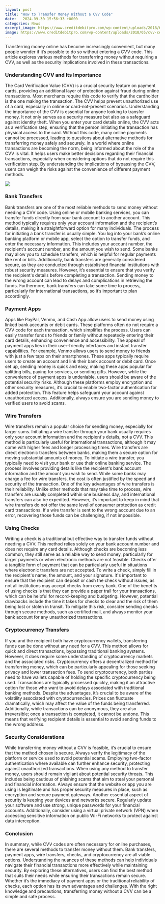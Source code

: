 ```yaml
---
layout: post
title: "How to Transfer Money Without a CVV Code"
date:   2024-09-30 15:56:33 +0000
categories: News
excerpt_image: https://www.creditdebitpro.com/wp-content/uploads/2018/05/cvv-code-credit-card.jpg
image: https://www.creditdebitpro.com/wp-content/uploads/2018/05/cvv-code-credit-card.jpg
---
```


Transferring money online has become increasingly convenient, but many people wonder if it’s possible to do so without entering a CVV code. This article explores various methods for transferring money without requiring a CVV, as well as the security implications involved in these transactions.
### Understanding CVV and Its Importance
The Card Verification Value (CVV) is a crucial security feature on payment cards, providing an additional layer of protection against fraud during online transactions. Most merchants require this code to verify that the cardholder is the one making the transaction. The CVV helps prevent unauthorized use of a card, especially in online or card-not-present scenarios.
Understanding the importance of the CVV is essential for anyone looking to transfer money. It not only serves as a security measure but also as a safeguard against identity theft. When you enter your card details online, the CVV acts as a verification step, ensuring that the person initiating the transaction has physical access to the card. Without this code, many online payments cannot be processed, leading to questions about alternative methods for transferring money safely and securely.
In a world where online transactions are becoming the norm, being informed about the role of the CVV is vital. It helps users make better decisions regarding their financial transactions, especially when considering options that do not require this verification step. By understanding the implications of bypassing the CVV, users can weigh the risks against the convenience of different payment methods.

![](https://www.creditdebitpro.com/wp-content/uploads/2018/05/cvv-code-credit-card.jpg)
### Bank Transfers
Bank transfers are one of the most reliable methods to send money without needing a CVV code. Using online or mobile banking services, you can transfer funds directly from your bank account to another account. This method typically requires only your account information and the recipient’s details, making it a straightforward option for many individuals.
The process for initiating a bank transfer is usually simple. You log into your bank’s online banking platform or mobile app, select the option to transfer funds, and enter the necessary information. This includes your account number, the recipient's account number, and the amount you wish to send. Some banks may allow you to schedule transfers, which is helpful for regular payments like rent or bills.
Additionally, bank transfers are generally considered secure, as they are conducted through established financial institutions with robust security measures. However, it’s essential to ensure that you verify the recipient's details before completing a transaction. Sending money to the wrong account can lead to delays and complications in retrieving the funds. Furthermore, bank transfers can take some time to process, particularly for international transactions, so it’s important to plan accordingly.
### Payment Apps
Apps like PayPal, Venmo, and Cash App allow users to send money using linked bank accounts or debit cards. These platforms often do not require a CVV code for each transaction, which simplifies the process. Users can easily transfer funds to friends or family without repeatedly entering their card details, enhancing convenience and accessibility.
The appeal of payment apps lies in their user-friendly interfaces and instant transfer capabilities. For example, Venmo allows users to send money to friends with just a few taps on their smartphones. These apps typically require users to create an account and link their bank account or debit card. Once set up, sending money is quick and easy, making these apps popular for splitting bills, paying for services, or sending gifts.
However, while the convenience of payment apps is undeniable, users should be aware of the potential security risks. Although these platforms employ encryption and other security measures, it’s crucial to enable two-factor authentication for added protection. This feature helps safeguard your account against unauthorized access. Additionally, always ensure you are sending money to verified users to avoid scams.
### Wire Transfers
Wire transfers remain a popular choice for sending money, especially for larger sums. Initiating a wire transfer through your bank usually requires only your account information and the recipient's details, not a CVV. This method is particularly useful for international transactions, although it may come with higher fees and longer processing times.
Wire transfers are direct electronic transfers between banks, making them a secure option for moving substantial amounts of money. To initiate a wire transfer, you typically need to visit your bank or use their online banking service. The process involves providing details like the recipient's bank account information and the amount you wish to send. While some banks may charge a fee for wire transfers, the cost is often justified by the speed and security of the transaction.
One of the key advantages of wire transfers is their reliability. Unlike other methods that may take time to process, wire transfers are usually completed within one business day, and international transfers can also be expedited. However, it’s important to keep in mind that wire transfers do not offer the same level of consumer protection as credit card transactions. If a wire transfer is sent to the wrong account due to an error, recovering those funds can be challenging, if not impossible.
### Using Checks
Writing a check is a traditional but effective way to transfer funds without needing a CVV. This method relies solely on your bank account number and does not require any card details. Although checks are becoming less common, they still serve as a reliable way to send money, particularly for larger payments or when electronic methods are not feasible.
Checks offer a tangible form of payment that can be particularly useful in situations where electronic transfers are not accepted. To write a check, simply fill in the recipient's name, the amount, and your signature. It's important to ensure that the recipient can deposit or cash the check without issues, as not all institutions may accept checks from every bank.
One of the benefits of using checks is that they can provide a paper trail for your transactions, which can be helpful for record-keeping and budgeting. However, potential drawbacks include the time it takes for checks to clear and the risk of them being lost or stolen in transit. To mitigate this risk, consider sending checks through secure methods, such as certified mail, and always monitor your bank account for any unauthorized transactions.
### Cryptocurrency Transfers
If you and the recipient both have cryptocurrency wallets, transferring funds can be done without any need for a CVV. This method allows for quick and direct transactions, bypassing traditional banking systems. However, it does require some understanding of cryptocurrency markets and the associated risks.
Cryptocurrency offers a decentralized method for transferring money, which can be particularly appealing for those seeking privacy and lower transaction fees. To send cryptocurrency, both parties need to have wallets capable of holding the specific cryptocurrency being used. Transactions are typically processed quickly, making it an attractive option for those who want to avoid delays associated with traditional banking methods.
Despite the advantages, it’s crucial to be aware of the volatility associated with cryptocurrencies. Prices can fluctuate dramatically, which may affect the value of the funds being transferred. Additionally, while transactions can be anonymous, they are also irreversible; once a transaction is completed, it cannot be undone. This means that verifying recipient details is essential to avoid sending funds to the wrong address.
### Security Considerations
While transferring money without a CVV is feasible, it’s crucial to ensure that the method chosen is secure. Always verify the legitimacy of the platform or service used to avoid potential scams. Employing two-factor authentication where available can further enhance security, protecting against unauthorized transactions.
When using any method to transfer money, users should remain vigilant about potential security threats. This includes being cautious of phishing scams that aim to steal your personal and financial information. Always ensure that the website or app you are using is legitimate and has proper security measures in place, such as encryption and secure payment gateways.
Another essential aspect of security is keeping your devices and networks secure. Regularly update your software and use strong, unique passwords for your financial accounts. Additionally, consider using a virtual private network (VPN) when accessing sensitive information on public Wi-Fi networks to protect against data interception.
### Conclusion
In summary, while CVV codes are often necessary for online purchases, there are several methods to transfer money without them. Bank transfers, payment apps, wire transfers, checks, and cryptocurrency are all viable options. Understanding the nuances of these methods can help individuals navigate their financial transactions more effectively while maintaining security.
By exploring these alternatives, users can find the best method that suits their needs while ensuring their transactions remain secure. Whether it’s the immediacy of payment apps or the traditional reliability of checks, each option has its own advantages and challenges. With the right knowledge and precautions, transferring money without a CVV can be a simple and safe process.